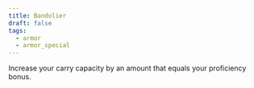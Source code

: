 ```yaml
---
title: Bandolier
draft: false
tags:
  - armor
  - armor_special
---
```

Increase your carry capacity by an amount that equals your proficiency bonus.